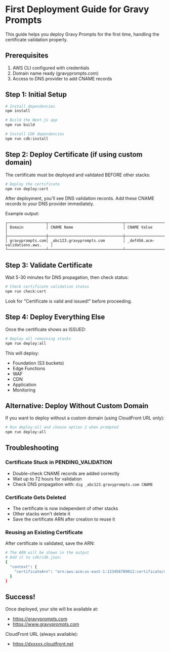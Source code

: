 # First Deployment Guide for Gravy Prompts

This guide helps you deploy Gravy Prompts for the first time, handling the certificate validation properly.

## Prerequisites

1. AWS CLI configured with credentials
2. Domain name ready (gravyprompts.com)
3. Access to DNS provider to add CNAME records

## Step 1: Initial Setup

```bash
# Install dependencies
npm install

# Build the Next.js app
npm run build

# Install CDK dependencies
npm run cdk:install
```

## Step 2: Deploy Certificate (if using custom domain)

The certificate must be deployed and validated BEFORE other stacks:

```bash
# Deploy the certificate
npm run deploy:cert
```

After deployment, you'll see DNS validation records. Add these CNAME records to your DNS provider immediately.

Example output:
```
┌─────────────────┬─────────────────────────────────┬─────────────────────────────────┐
│ Domain          │ CNAME Name                      │ CNAME Value                     │
├─────────────────┼─────────────────────────────────┼─────────────────────────────────┤
│ gravyprompts.com│ _abc123.gravyprompts.com        │ _def456.acm-validations.aws.    │
└─────────────────┴─────────────────────────────────┴─────────────────────────────────┘
```

## Step 3: Validate Certificate

Wait 5-30 minutes for DNS propagation, then check status:

```bash
# Check certificate validation status
npm run check:cert
```

Look for "Certificate is valid and issued!" before proceeding.

## Step 4: Deploy Everything Else

Once the certificate shows as ISSUED:

```bash
# Deploy all remaining stacks
npm run deploy:all
```

This will deploy:
- Foundation (S3 buckets)
- Edge Functions
- WAF
- CDN
- Application
- Monitoring

## Alternative: Deploy Without Custom Domain

If you want to deploy without a custom domain (using CloudFront URL only):

```bash
# Run deploy:all and choose option 2 when prompted
npm run deploy:all
```

## Troubleshooting

### Certificate Stuck in PENDING_VALIDATION
- Double-check CNAME records are added correctly
- Wait up to 72 hours for validation
- Check DNS propagation with: `dig _abc123.gravyprompts.com CNAME`

### Certificate Gets Deleted
- The certificate is now independent of other stacks
- Other stacks won't delete it
- Save the certificate ARN after creation to reuse it

### Reusing an Existing Certificate
After certificate is validated, save the ARN:
```bash
# The ARN will be shown in the output
# Add it to cdk/cdk.json:
{
  "context": {
    "certificateArn": "arn:aws:acm:us-east-1:123456789012:certificate/abc-def-ghi"
  }
}
```

## Success!

Once deployed, your site will be available at:
- https://gravyprompts.com
- https://www.gravyprompts.com

CloudFront URL (always available):
- https://dxxxxx.cloudfront.net
